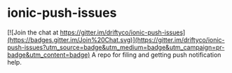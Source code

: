 # ionic-push-issues

[![Join the chat at https://gitter.im/driftyco/ionic-push-issues](https://badges.gitter.im/Join%20Chat.svg)](https://gitter.im/driftyco/ionic-push-issues?utm_source=badge&utm_medium=badge&utm_campaign=pr-badge&utm_content=badge)
A repo for filing and getting push notification help.
